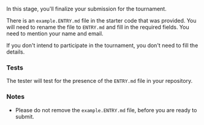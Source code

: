 In this stage, you'll finalize your submission for the tournament.

There is an `example.ENTRY.md` file in the starter code that was provided. You will need to rename the file to `ENTRY.md` and fill in the required fields.
You need to mention your name and email.

If you don't intend to participate in the tournament, you don't need to fill the details.

### Tests

The tester will test for the presence of the `ENTRY.md` file in your repository.

### Notes

- Please do not remove the `example.ENTRY.md` file, before you are ready to submit.